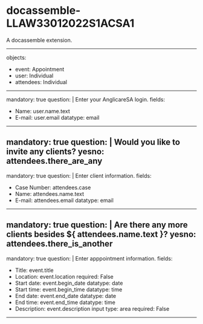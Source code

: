 # docassemble-LLAW33012022S1ACSA1
A docassemble extension.


---
objects:
  - event: Appointment
  - user: Individual
  - attendees: Individual
---
mandatory: true 
question: |
  Enter your AnglicareSA login.
fields:
  - Name: user.name.text
  - E-mail: user.email
    datatype: email
---
mandatory: true
question: |
  Would you like to invite any clients?
yesno: attendees.there_are_any
---
mandatory: true
question: |
  Enter client information.
fields:
  - Case Number: attendees.case
  - Name: attendees.name.text
  - E-mail: attendees.email
    datatype: email
---
mandatory: true
question: |
  Are there any more clients besides ${ attendees.name.text }?
yesno: attendees.there_is_another
---
mandatory: true
question: |
  Enter apppointment information.
fields:
  - Title: event.title
  - Location: event.location
    required: False
  - Start date: event.begin_date
    datatype: date
  - Start time: event.begin_time
    datatype: time
  - End date: event.end_date
    datatype: date
  - End time: event.end_time
    datatype: time
  - Description: event.description
    input type: area
    required: False
---
